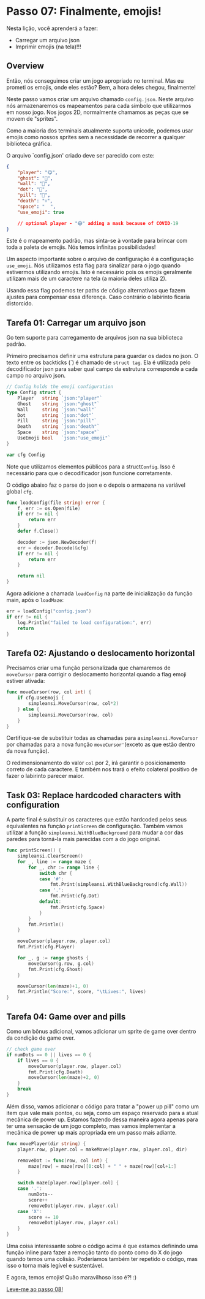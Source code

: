 # Passo 07: Finalmente, emojis!

Nesta lição, você aprenderá a fazer: 

- Carregar um arquivo json
- Imprimir emojis (na tela)!!!

## Overview

Então, nós conseguimos criar um jogo apropriado no terminal. Mas eu prometi os emojis, onde eles estão? Bem, a hora deles chegou, finalmente!

Neste passo vamos criar um arquivo chamado `config.json`. Neste arquivo nós armazenaremos os mapeamentos para cada símbolo que utilizarmos em nosso jogo. Nos jogos 2D, normalmente chamamos as peças que se movem de "sprites".

Como a maioria dos terminais atualmente suporta unicode, podemos usar emojis como nossos sprites sem a necessidade de recorrer a qualquer biblioteca gráfica.

O arquivo `config.json' criado deve ser parecido com este:

```json
{
    "player": "😋",
    "ghost": "👻",
    "wall": "🌵",
    "dot": "🧀",
    "pill": "🍹",
    "death": "💀",
    "space": "  ",
    "use_emoji": true

    // optional player - "😷" adding a mask because of COVID-19
}
```

Este é o mapeamento padrão, mas sinta-se à vontade para brincar com toda a paleta de emojis. Nós temos infinitas possibilidades!

Um aspecto importante sobre o arquivo de configuração é a configuração `use_emoji`. Nós utilizamos esta flag para sinalizar para o jogo quando estivermos utilizando emojis. Isto é necessário pois os emojis geralmente utilizam mais de um caractere  na tela (a maioria deles utiliza 2).

Usando essa flag podemos ter paths de código alternativos que fazem ajustes para compensar essa diferença. Caso contrário o labirinto ficaria distorcido.

## Tarefa 01: Carregar um arquivo json

Go tem suporte para carregamento de arquivos json na sua biblioteca padrão.

Primeiro precisamos definir uma estrutura para guardar os dados no json. O texto entre os backticks (\`) é chamado de `struct tag`. Ela é utilizada pelo decodificador json para saber qual campo da estrutura corresponde a cada campo no arquivo json.

```go
// Config holds the emoji configuration
type Config struct {
    Player   string `json:"player"`
    Ghost    string `json:"ghost"`
    Wall     string `json:"wall"`
    Dot      string `json:"dot"`
    Pill     string `json:"pill"`
    Death    string `json:"death"`
    Space    string `json:"space"`
    UseEmoji bool   `json:"use_emoji"`
}

var cfg Config
```

Note que utilizamos elementos públicos para a struct`Config`. Isso é necessário para que o decodificador json funcione corretamente.

O código abaixo faz o parse do json e o depois o armazena na variável global `cfg`.

```go
func loadConfig(file string) error {
    f, err := os.Open(file)
    if err != nil {
        return err
    }
    defer f.Close()

    decoder := json.NewDecoder(f)
    err = decoder.Decode(&cfg)
    if err != nil {
        return err
    }

    return nil
}
```

Agora adicione a chamada `loadConfig` na parte de inicialização da função main, após o `loadMaze`:

```go
err = loadConfig("config.json")
if err != nil {
    log.Println("failed to load configuration:", err)
    return
}
```

## Tarefa 02: Ajustando o deslocamento horizontal

Precisamos criar uma função personalizada que chamaremos de `moveCursor` para corrigir o deslocamento horizontal quando a flag emoji estiver ativada:

```go
func moveCursor(row, col int) {
    if cfg.UseEmoji {
        simpleansi.MoveCursor(row, col*2)
    } else {
        simpleansi.MoveCursor(row, col)
    }
}
```

Certifique-se de substituir todas as chamadas para a`simpleansi.MoveCursor` por chamadas para a nova função `moveCursor'`(exceto as que estão dentro da nova função).

O redimensionamento do valor `col` por 2,  irá garantir o posicionamento correto de cada caractere. E também nos trará o efeito colateral positivo de fazer o labirinto parecer maior.

## Task 03: Replace hardcoded characters with configuration

A parte final é substituir os caracteres que estão hardcoded pelos seus equivalentes na função `printScreen` de configuração. Também vamos utilizar a função `simpleansi.WithBlueBackground` para mudar a cor das paredes para torná-la mais parecidas com a do jogo original.

```go
func printScreen() {
    simpleansi.ClearScreen()
    for _, line := range maze {
        for _, chr := range line {
            switch chr {
            case '#':
                fmt.Print(simpleansi.WithBlueBackground(cfg.Wall))
            case '.':
                fmt.Print(cfg.Dot)
            default:
                fmt.Print(cfg.Space)
            }
        }
        fmt.Println()
    }

    moveCursor(player.row, player.col)
    fmt.Print(cfg.Player)

    for _, g := range ghosts {
        moveCursor(g.row, g.col)
        fmt.Print(cfg.Ghost)
    }

    moveCursor(len(maze)+1, 0)
    fmt.Println("Score:", score, "\tLives:", lives)
}
```

## Tarefa 04: Game over and pills

Como um bônus adicional, vamos adicionar um sprite de game over dentro da condição de game over.

```go
// check game over
if numDots == 0 || lives == 0 {
    if lives == 0 {
        moveCursor(player.row, player.col)
        fmt.Print(cfg.Death)
        moveCursor(len(maze)+2, 0)
    }
    break
}
```

Além disso, vamos adicionar o código para tratar a "power up pill" como um item que vale mais pontos, ou seja, como um espaço reservado para a atual mecânica de power up. Estamos fazendo dessa maneira agora apenas para ter uma sensação de um jogo completo, mas vamos implementar a mecânica de power up mais apropriada em um passo mais adiante.

```go
func movePlayer(dir string) {
    player.row, player.col = makeMove(player.row, player.col, dir)

    removeDot := func(row, col int) {
        maze[row] = maze[row][0:col] + " " + maze[row][col+1:]
    }

    switch maze[player.row][player.col] {
    case '.':
        numDots--
        score++
        removeDot(player.row, player.col)
    case 'X':
        score += 10
        removeDot(player.row, player.col)
    }
}
```

Uma coisa interessante sobre o código acima é que estamos definindo uma função inline para fazer a remoção tanto do ponto como do X do jogo quando temos uma colisão. Poderíamos também ter repetido o código, mas isso o torna mais legível e sustentável.

E agora, temos emojis! Quão maravilhoso isso é?! :)

[Leve-me ao passo 08!](../passo08/README.md)